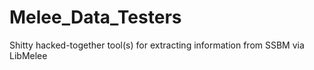 # Melee_Data_Testers
Shitty hacked-together tool(s) for extracting information from SSBM via LibMelee
